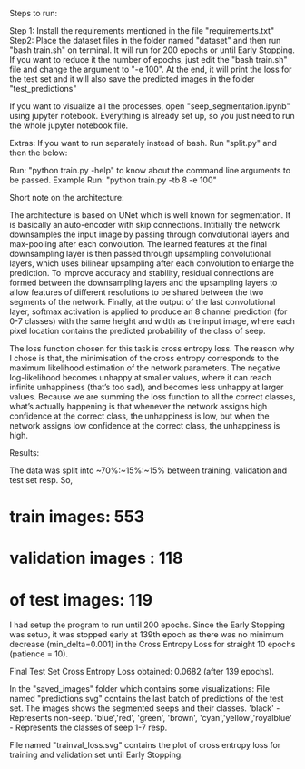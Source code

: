 Steps to run:

Step 1: Install the requirements mentioned in the file "requirements.txt"
Step2: Place the dataset files in the folder named "dataset" and then run "bash train.sh" on terminal. It will run for 200 epochs or until Early Stopping. If you want to reduce it the number of epochs, just edit the "bash train.sh" file and change the argument to "-e 100".
At the end, it will print the loss for the test set and it will also save the predicted images in the folder "test_predictions"

If you want to visualize all the processes, open "seep_segmentation.ipynb" using jupyter notebook. Everything is already set up, so you just need to run the whole jupyter notebook file.

Extras:
If you want to run separately instead of bash. 
Run "split.py" and then the below:

Run: "python train.py -help" to know about the command line arguments to be passed.
Example Run: "python train.py -tb 8 -e 100"


Short note on the architecture:

The architecture is based on UNet which is well known for segmentation. It is basically an auto-encoder with skip connections. Intitially the network downsamples the input image by passing through convolutional layers and max-pooling after each convolution.
The learned features at the final downsampling layer is then passed through upsampling convolutional layers, which uses bilinear upsampling after each convolution to enlarge the prediction. To improve accuracy and stability, residual connections are formed between the downsampling layers and the upsampling layers to allow features of different resolutions to be shared between the two segments of the network.
Finally, at the output of the last convolutional layer, softmax activation is applied to produce an 8 channel prediction (for 0-7 classes) with the same height and width as the input image, where each pixel location contains the predicted probability of the class of seep.

The loss function chosen for this task is cross entropy loss. The reason why I chose is that, the minimisation of the cross entropy corresponds to the maximum likelihood estimation of the network parameters. The negative log-likelihood becomes unhappy at smaller values, where it can reach infinite unhappiness (that’s too sad), and becomes less unhappy at larger values. Because we are summing the loss function to all the correct classes, what’s actually happening is that whenever the network assigns high confidence at the correct class, the unhappiness is low, but when the network assigns low confidence at the correct class, the unhappiness is high.


Results:

The data was split into ~70%:~15%:~15% between training, validation and test set resp.
So,
# train images: 553
# validation images : 118
# of test images: 119

I had setup the program to run until 200 epochs. Since the Early Stopping was setup, it was stopped early at 139th epoch as there was no minimum decrease (min_delta=0.001) in the Cross Entropy Loss for straight 10 epochs (patience = 10).

Final Test Set Cross Entropy Loss obtained: 0.0682 (after 139 epochs).

In the "saved_images" folder which contains some visualizations:
File named "predictions.svg" contains the last batch of predictions of the test set. The images shows the segmented seeps and their classes.
'black' - Represents non-seep.
'blue','red', 'green', 'brown', 'cyan','yellow','royalblue' - Represents the classes of seep 1-7 resp.

File named "trainval_loss.svg" contains the plot of cross entropy loss for training and validation set until Early Stopping.
